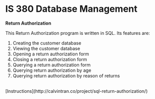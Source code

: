 <h1>IS 380 Database Management</h1>

<b>Return Authorization</b></br>

This Return Authorization program is written in SQL. Its features are:
<ol>
  <li>Creating the customer database</li>
  <li>Viewing the customer database</li>
  <li>Opening a return authorization form</li>
  <li>Closing a return authorization form</li>
  <li>Querying a return authorization form</li>
  <li>Querying return authorization by age</li>
  <li>Querying return authorization by reason of returns</li>
</ol></br>
[Instructions](http://calvintran.co/project/sql-return-authorization/)

